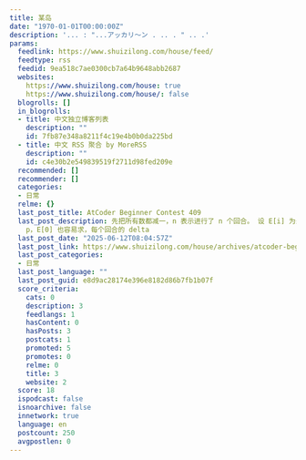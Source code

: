 ```yaml
---
title: 某岛
date: "1970-01-01T00:00:00Z"
description: '... : "...アッカリ～ン . .. . " .. .'
params:
  feedlink: https://www.shuizilong.com/house/feed/
  feedtype: rss
  feedid: 9ea518c7ae0300cb7a64b9648abb2687
  websites:
    https://www.shuizilong.com/house: true
    https://www.shuizilong.com/house/: false
  blogrolls: []
  in_blogrolls:
  - title: 中文独立博客列表
    description: ""
    id: 7fb87e348a8211f4c19e4b0b0da225bd
  - title: 中文 RSS 聚合 by MoreRSS
    description: ""
    id: c4e30b2e549839519f2711d98fed209e
  recommended: []
  recommender: []
  categories:
  - 日常
  relme: {}
  last_post_title: AtCoder Beginner Contest 409
  last_post_description: 先把所有数都减一，n 表示进行了 n 个回合。 设 E[i] 为最后 i 出现的期望次数。那么显然 E[n] 最容易求，就是每次都
    p，E[0] 也容易求，每个回合的 delta
  last_post_date: "2025-06-12T08:04:57Z"
  last_post_link: https://www.shuizilong.com/house/archives/atcoder-beginner-contest-409/
  last_post_categories:
  - 日常
  last_post_language: ""
  last_post_guid: e8d9ac28174e396e8182d86b7fb1b07f
  score_criteria:
    cats: 0
    description: 3
    feedlangs: 1
    hasContent: 0
    hasPosts: 3
    postcats: 1
    promoted: 5
    promotes: 0
    relme: 0
    title: 3
    website: 2
  score: 18
  ispodcast: false
  isnoarchive: false
  innetwork: true
  language: en
  postcount: 250
  avgpostlen: 0
---
```

